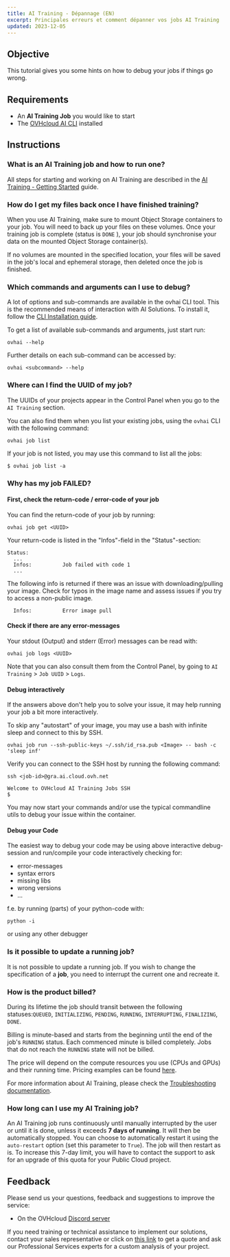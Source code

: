 ```yaml
---
title: AI Training - Dépannage (EN)
excerpt: Principales erreurs et comment dépanner vos jobs AI Training
updated: 2023-12-05
---
```


## Objective

This tutorial gives you some hints on how to debug your jobs if things go wrong.

## Requirements

-   An **AI Training Job** you would like to start
-   The [OVHcloud AI CLI](/pages/public_cloud/ai_machine_learning/cli_10_howto_install_cli) installed

## Instructions

### What is an AI Training job and how to run one?

All steps for starting and working on AI Training are described in the [AI Training - Getting Started](/pages/public_cloud/ai_machine_learning/training_guide_02_howto_submit_job) guide.

### How do I get my files back once I have finished training?

When you use AI Training, make sure to mount Object Storage containers to your job. You will need to back up your files on these volumes. Once your training job is complete (status is `DONE` ), your job should synchronise your data on the mounted Object Storage container(s).

If no volumes are mounted in the specified location, your files will be saved in the job's local and ephemeral storage, then deleted once the job is finished.

### Which commands and arguments can I use to debug?

A lot of options and sub-commands are available in the ovhai CLI tool. This is the recommended means of interaction with AI Solutions. To install it, follow the [CLI Installation guide](/pages/public_cloud/ai_machine_learning/cli_10_howto_install_cli).

To get a list of available sub-commands and arguments, just start run:

``` {.bash}
ovhai --help
```

Further details on each sub-command can be accessed by:

``` {.bash}
ovhai <subcommand> --help
```

### Where can I find the UUID of my job?

The UUIDs of your projects appear in the Control Panel when you go to the `AI Training` section. 

You can also find them when you list your existing jobs, using the `ovhai` CLI with the following command:

``` {.bash}
ovhai job list
```

If your job is not listed, you may use this command to list all the jobs:

``` {.bash}
$ ovhai job list -a
```

### Why has my job FAILED?

#### First, check the return-code / error-code of your job

You can find the return-code of your job by running:

``` {.bash}
ovhai job get <UUID>
```

Your return-code is listed in the "Infos"-field in the "Status"-section:

``` {.bash}
Status:
  ...
  Infos:          Job failed with code 1
  ...
```

The following info is returned if there was an issue with downloading/pulling your image.
Check for typos in the image name and assess issues if you try to access a non-public image.

``` {.bash}
  Infos:          Error image pull
```

#### Check if there are any error-messages

Your stdout (Output) and stderr (Error) messages can be read with:

``` {.bash}
ovhai job logs <UUID>
```

Note that you can also consult them from the Control Panel, by going to `AI Training` > `Job UUID` > `Logs`.

#### Debug interactively

If the answers above don't help you to solve your issue, it may help running your job a bit more interactively.

To skip any "autostart" of your image, you may use a bash with infinite sleep and connect to this by SSH.

``` {.bash}
ovhai job run --ssh-public-keys ~/.ssh/id_rsa.pub <Image> -- bash -c 'sleep inf'
```

Verify you can connect to the SSH host by running the following command:

``` {.bash}
ssh <job-id>@gra.ai.cloud.ovh.net

Welcome to OVHcloud AI Training Jobs SSH
$
```

You may now start your commands and/or use the typical commandline utils to debug your issue within the container.

#### Debug your Code

The easiest way to debug your code may be using above interactive debug-session and run/compile your code interactively checking for:

-   error-messages
-   syntax errors
-   missing libs
-   wrong versions
-   ...

f.e. by running (parts) of your python-code with:

``` {.bash}
python -i
```

or using any other debugger

### Is it possible to update a running job?

It is not possible to update a running job. If you wish to change the specification of a **job**, you need to interrupt the current one and recreate it.

### How is the product billed?

During its lifetime the job should transit between the following statuses:`QUEUED`, `INITIALIZING`, `PENDING`, `RUNNING`, `INTERRUPTING`, `FINALIZING`, `DONE`.

Billing is minute-based and starts from the beginning until the end of the job's `RUNNING` status. Each commenced minute is billed completely. Jobs that do not reach the `RUNNING` state will not be billed.

The price will depend on the compute resources you use (CPUs and GPUs) and their running time. Pricing examples can be found [here](/pages/public_cloud/ai_machine_learning/training_guide_08_billing_concept).

For more information about AI Training, please check the [Troubleshooting documentation](/pages/public_cloud/ai_machine_learning/training_guide_07_troubleshooting).

### How long can I use my AI Training job?

An AI Training job runs continuously until manually interrupted by the user or until it is done, unless it exceeds **7 days of running**. It will then be automatically stopped. You can choose to automatically restart it using the `auto-restart` option (set this parameter to `True`). The job will then restart as is. To increase this 7-day limit, you will have to contact the support to ask for an upgrade of this quota for your Public Cloud project.

## Feedback

Please send us your questions, feedback and suggestions to improve the service:

- On the OVHcloud [Discord server](https://discord.com/invite/vXVurFfwe9)

If you need training or technical assistance to implement our solutions, contact your sales representative or click on [this link](https://www.ovhcloud.com/fr-ca/professional-services/) to get a quote and ask our Professional Services experts for a custom analysis of your project. 
